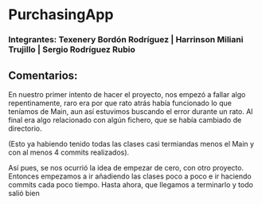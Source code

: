 # PurchasingApp

### Integrantes: Texenery Bordón Rodríguez | Harrinson Miliani Trujillo | Sergio Rodríguez Rubio

## Comentarios:

En nuestro primer intento de hacer el proyecto, nos empezó a fallar algo repentinamente, raro era por que rato atrás había funcionado lo que
teníamos de Main, aun así estuvimos buscando el error durante un rato. Al final era algo relacionado con algún fichero, que se había cambiado
de directorio.

(Esto ya habiendo tenido todas las clases casi termiandas menos el Main y con al menos 4 commits realizados).

Así pues, se nos ocurrió la idea de empezar de cero, con otro proyecto. Entonces empezamos a ir añadiendo las clases poco a poco e ir haciendo commits
cada poco tiempo. Hasta ahora, que llegamos a terminarlo y todo salió bien
